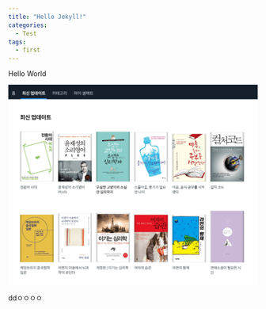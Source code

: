 ```yaml
---
title: "Hello Jekyll!"
categories:
  - Test
tags:
  - first
---
```


Hello World

<!-- Video Test
{% youtube https://www.youtube.com/watch?v=XW5Dsi3-SKk %} -->


![book2](/../assets/images/2019-01-23-book-2.png)

ddㅇㅇㅇㅇ
